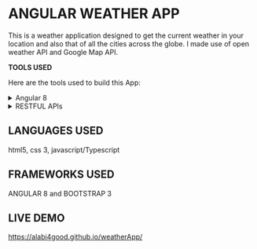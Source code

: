 # ANGULAR WEATHER APP

This is a weather application designed to get the current weather in your location and also that of all the cities across the globe. I made use of open weather API and Google Map API.

**TOOLS USED**

Here are the tools used to build this App:

<details>
    <summary>Angular 8 </summary>
    <p>Angular 8</p>
</details>
<details>
    <summary>RESTFUL APIs </summary>
    <p>1. Open weather API</p>
    <p>2. Angular Google Map(@agm/core)</p>
</details>


## LANGUAGES USED

html5, css 3, javascript/Typescript

## FRAMEWORKS USED

ANGULAR 8 and BOOTSTRAP 3

## LIVE DEMO

https://alabi4good.github.io/weatherApp/